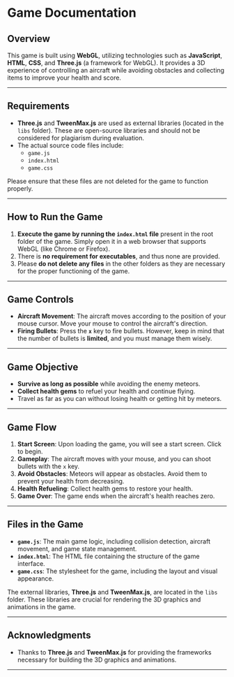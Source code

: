 # Game Documentation

## Overview

This game is built using **WebGL**, utilizing technologies such as **JavaScript**, **HTML**, **CSS**, and **Three.js** (a framework for WebGL). It provides a 3D experience of controlling an aircraft while avoiding obstacles and collecting items to improve your health and score.

---

## Requirements

- **Three.js** and **TweenMax.js** are used as external libraries (located in the `libs` folder). These are open-source libraries and should not be considered for plagiarism during evaluation.
- The actual source code files include:
  - `game.js`
  - `index.html`
  - `game.css`

Please ensure that these files are not deleted for the game to function properly.

---

## How to Run the Game

1. **Execute the game by running the `index.html` file** present in the root folder of the game. Simply open it in a web browser that supports WebGL (like Chrome or Firefox).
2. There is **no requirement for executables**, and thus none are provided.
3. Please **do not delete any files** in the other folders as they are necessary for the proper functioning of the game.

---

## Game Controls

- **Aircraft Movement**: The aircraft moves according to the position of your mouse cursor. Move your mouse to control the aircraft's direction.
- **Firing Bullets**: Press the **`x`** key to fire bullets. However, keep in mind that the number of bullets is **limited**, and you must manage them wisely.

---

## Game Objective

- **Survive as long as possible** while avoiding the enemy meteors.
- **Collect health gems** to refuel your health and continue flying.
- Travel as far as you can without losing health or getting hit by meteors.

---

## Game Flow

1. **Start Screen**: Upon loading the game, you will see a start screen. Click to begin.
2. **Gameplay**: The aircraft moves with your mouse, and you can shoot bullets with the `x` key.
3. **Avoid Obstacles**: Meteors will appear as obstacles. Avoid them to prevent your health from decreasing.
4. **Health Refueling**: Collect health gems to restore your health.
5. **Game Over**: The game ends when the aircraft's health reaches zero.

---

## Files in the Game

- **`game.js`**: The main game logic, including collision detection, aircraft movement, and game state management.
- **`index.html`**: The HTML file containing the structure of the game interface.
- **`game.css`**: The stylesheet for the game, including the layout and visual appearance.

The external libraries, **Three.js** and **TweenMax.js**, are located in the `libs` folder. These libraries are crucial for rendering the 3D graphics and animations in the game.

---


## Acknowledgments

- Thanks to **Three.js** and **TweenMax.js** for providing the frameworks necessary for building the 3D graphics and animations.

---
